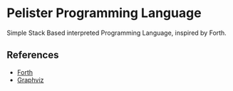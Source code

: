 # Pelister Programming Language

Simple Stack Based interpreted Programming Language, inspired by Forth.

## References
- [Forth](https://en.wikipedia.org/wiki/Forth_(programming_language))
- [Graphviz](https://graphviz.org/)
